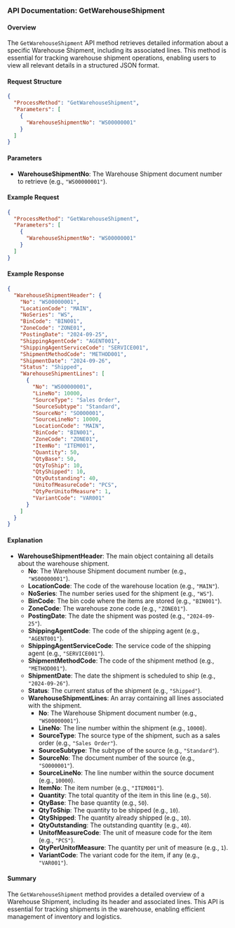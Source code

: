 ### API Documentation: GetWarehouseShipment

#### Overview
The `GetWarehouseShipment` API method retrieves detailed information about a specific Warehouse Shipment, including its associated lines. This method is essential for tracking warehouse shipment operations, enabling users to view all relevant details in a structured JSON format.

#### Request Structure
```json
{
  "ProcessMethod": "GetWarehouseShipment",
  "Parameters": [
    {
      "WarehouseShipmentNo": "WS00000001"
    }
  ]
}
```

#### Parameters
- **WarehouseShipmentNo**: The Warehouse Shipment document number to retrieve (e.g., `"WS00000001"`).

#### Example Request
```json
{
  "ProcessMethod": "GetWarehouseShipment",
  "Parameters": [
    {
      "WarehouseShipmentNo": "WS00000001"
    }
  ]
}
```

#### Example Response
```json
{
  "WarehouseShipmentHeader": {
    "No": "WS00000001",
    "LocationCode": "MAIN",
    "NoSeries": "WS",
    "BinCode": "BIN001",
    "ZoneCode": "ZONE01",
    "PostingDate": "2024-09-25",
    "ShippingAgentCode": "AGENT001",
    "ShippingAgentServiceCode": "SERVICE001",
    "ShipmentMethodCode": "METHOD001",
    "ShipmentDate": "2024-09-26",
    "Status": "Shipped",
    "WarehouseShipmentLines": [
      {
        "No": "WS00000001",
        "LineNo": 10000,
        "SourceType": "Sales Order",
        "SourceSubtype": "Standard",
        "SourceNo": "SO000001",
        "SourceLineNo": 10000,
        "LocationCode": "MAIN",
        "BinCode": "BIN001",
        "ZoneCode": "ZONE01",
        "ItemNo": "ITEM001",
        "Quantity": 50,
        "QtyBase": 50,
        "QtyToShip": 10,
        "QtyShipped": 10,
        "QtyOutstanding": 40,
        "UnitofMeasureCode": "PCS",
        "QtyPerUnitofMeasure": 1,
        "VariantCode": "VAR001"
      }
    ]
  }
}
```

#### Explanation
- **WarehouseShipmentHeader**: The main object containing all details about the warehouse shipment.
  - **No**: The Warehouse Shipment document number (e.g., `"WS00000001"`).
  - **LocationCode**: The code of the warehouse location (e.g., `"MAIN"`).
  - **NoSeries**: The number series used for the shipment (e.g., `"WS"`).
  - **BinCode**: The bin code where the items are stored (e.g., `"BIN001"`).
  - **ZoneCode**: The warehouse zone code (e.g., `"ZONE01"`).
  - **PostingDate**: The date the shipment was posted (e.g., `"2024-09-25"`).
  - **ShippingAgentCode**: The code of the shipping agent (e.g., `"AGENT001"`).
  - **ShippingAgentServiceCode**: The service code of the shipping agent (e.g., `"SERVICE001"`).
  - **ShipmentMethodCode**: The code of the shipment method (e.g., `"METHOD001"`).
  - **ShipmentDate**: The date the shipment is scheduled to ship (e.g., `"2024-09-26"`).
  - **Status**: The current status of the shipment (e.g., `"Shipped"`).
  - **WarehouseShipmentLines**: An array containing all lines associated with the shipment.
    - **No**: The Warehouse Shipment document number (e.g., `"WS00000001"`).
    - **LineNo**: The line number within the shipment (e.g., `10000`).
    - **SourceType**: The source type of the shipment, such as a sales order (e.g., `"Sales Order"`).
    - **SourceSubtype**: The subtype of the source (e.g., `"Standard"`).
    - **SourceNo**: The document number of the source (e.g., `"SO000001"`).
    - **SourceLineNo**: The line number within the source document (e.g., `10000`).
    - **ItemNo**: The item number (e.g., `"ITEM001"`).
    - **Quantity**: The total quantity of the item in this line (e.g., `50`).
    - **QtyBase**: The base quantity (e.g., `50`).
    - **QtyToShip**: The quantity to be shipped (e.g., `10`).
    - **QtyShipped**: The quantity already shipped (e.g., `10`).
    - **QtyOutstanding**: The outstanding quantity (e.g., `40`).
    - **UnitofMeasureCode**: The unit of measure code for the item (e.g., `"PCS"`).
    - **QtyPerUnitofMeasure**: The quantity per unit of measure (e.g., `1`).
    - **VariantCode**: The variant code for the item, if any (e.g., `"VAR001"`).

#### Summary
The `GetWarehouseShipment` method provides a detailed overview of a Warehouse Shipment, including its header and associated lines. This API is essential for tracking shipments in the warehouse, enabling efficient management of inventory and logistics.